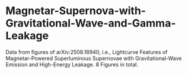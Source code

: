# Magnetar-Supernova-with-Gravitational-Wave-and-Gamma-Leakage
Data from figures of arXiv:2508.18940, i.e., Lightcurve Features of Magnetar-Powered Superluminous Supernovae with Gravitational-Wave Emission and High-Energy Leakage. 8 Figures in total.
